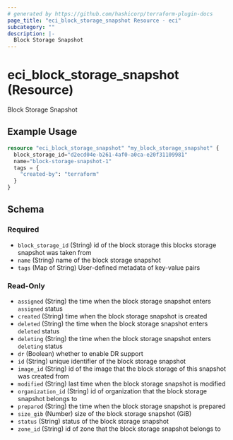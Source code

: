 ```yaml
---
# generated by https://github.com/hashicorp/terraform-plugin-docs
page_title: "eci_block_storage_snapshot Resource - eci"
subcategory: ""
description: |-
  Block Storage Snapshot
---
```


# eci_block_storage_snapshot (Resource)

Block Storage Snapshot

## Example Usage

```terraform
resource "eci_block_storage_snapshot" "my_block_storage_snapshot" {
  block_storage_id="d2ecd04e-b261-4af0-a0ca-e20f31109981"
  name="block-storage-snapshot-1"
  tags = {
    "created-by": "terraform"
  }
}
```

<!-- schema generated by tfplugindocs -->
## Schema

### Required

- `block_storage_id` (String) id of the block storage this blocks storage snapshot was taken from
- `name` (String) name of the block storage snapshot
- `tags` (Map of String) User-defined metadata of key-value pairs

### Read-Only

- `assigned` (String) the time when the block storage snapshot enters `assigned` status
- `created` (String) time when the block storage snapshot is created
- `deleted` (String) the time when the block storage snapshot enters `deleted` status
- `deleting` (String) the time when the block storage snapshot enters `deleting` status
- `dr` (Boolean) whether to enable DR support
- `id` (String) unique identifier of the block storage snapshot
- `image_id` (String) id of the image that the block storage of this snapshot was created from
- `modified` (String) last time when the block storage snapshot is modified
- `organization_id` (String) id of organization that the block storage snapshot belongs to
- `prepared` (String) the time when the block storage snapshot is prepared
- `size_gib` (Number) size of the block storage snapshot (GiB)
- `status` (String) status of the block storage snapshot
- `zone_id` (String) id of zone that the block storage snapshot belongs to

